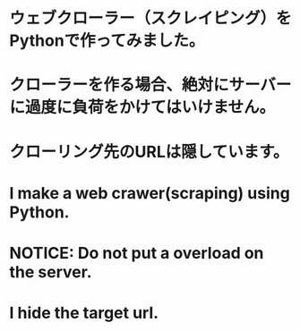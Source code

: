 # ウェブクローラー（スクレイピング）をPythonで作ってみました。
# クローラーを作る場合、絶対にサーバーに過度に負荷をかけてはいけません。
# クローリング先のURLは隠しています。

# I make a web crawer(scraping) using Python.
# NOTICE: Do not put a overload on the server.
# I hide the target url.
